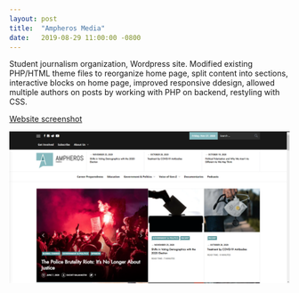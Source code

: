 ```yaml
---
layout: post
title:  "Ampheros Media"
date:   2019-08-29 11:00:00 -0800
---
```


Student journalism organization, Wordpress site. Modified existing PHP/HTML theme files to reorganize home page, split content into sections, interactive blocks on home page, improved responsive ddesign, allowed multiple authors on posts by working with PHP on backend, restyling with CSS. 

[Website screenshot](/images/ampheros.png)

<img src="/images/ampheros.png"
     alt="Ampheros.com screenshot"
     style="float: left; margin-right: 10px;" />